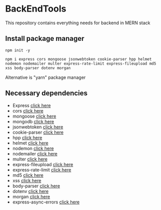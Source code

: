 # BackEndTools
This repository contains everything needs for backend in MERN stack

## Install package manager
```
npm init -y
```
```
npm i express cors mongoose jsonwebtoken cookie-parser hpp helmet nodemon nodemailer multer express-rate-limit express-fileupload md5 xss body-parser dotenv morgan
```
Alternative is "yarn" package manager

## Necessary dependencies
- Express [click here](https://www.npmjs.com/package/express)
- cors [click here](https://www.npmjs.com/package/cors)
- mongoose [click here](https://mongoosejs.com/)
- mongodb [click here](https://www.npmjs.com/package/mongodb)
- jsonwebtoken [click here](https://www.npmjs.com/package/jsonwebtoken)
- cookie-parser [click here](https://www.npmjs.com/package/cookie-parser)
- hpp [click here](https://www.npmjs.com/package/hpp)
- helmet [click here](https://www.npmjs.com/package/nodemon)
- nodemon [click here](https://www.npmjs.com/package/nodemon)
- nodemailer [click here](https://nodemailer.com/)
- multer [click here](https://www.npmjs.com/package/multer)
- express-fileupload [click here](https://www.npmjs.com/package/express-fileupload)
- express-rate-limit [click here](https://www.npmjs.com/package/express-rate-limit)
- md5 [click here](https://www.npmjs.com/package/md5)
- xss [click here](https://www.npmjs.com/package/xss)
- body-parser [click here](https://www.npmjs.com/package/body-parser)
- dotenv [click here](https://www.npmjs.com/package/dotenv)
- morgan [click here](https://www.npmjs.com/package/morgan)
- express-async-errors [click here](https://www.npmjs.com/package/express-async-errors)